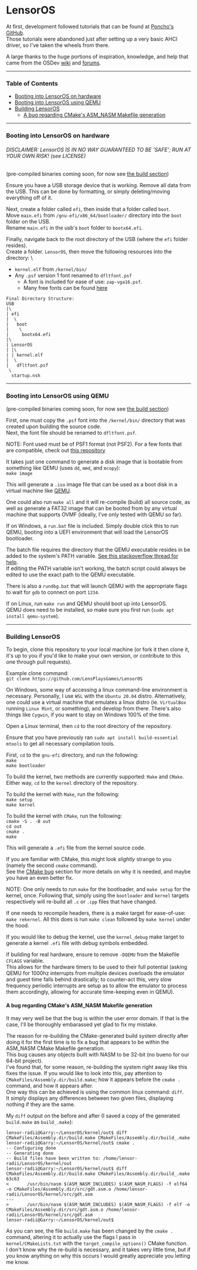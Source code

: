 # LensorOS
At first, development followed tutorials that can be found at [Poncho's GitHub](https://github.com/Absurdponcho). \
Those tutorials were abandoned just after setting up a very basic AHCI driver, so I've taken the wheels from there.

A large thanks to the huge portions of inspiration, knowledge, and help that came from the OSDev [wiki](https://wiki.osdev.org/Expanded_Main_Page) and [forums](https://forum.osdev.org/).

---

### Table of Contents
- [Booting into LensorOS on hardware](#hardware-boot)
- [Booting into LensorOS using QEMU](#qemu-boot)
- [Building LensorOS](#build)
  - [A bug regarding CMake's ASM_NASM Makefile generation](#cmake-bug)
  
---

### Booting into LensorOS on hardware <a name="hardware-boot"></a>
###### DISCLAIMER: LensorOS IS IN NO WAY GUARANTEED TO BE 'SAFE'; RUN AT YOUR OWN RISK! (see LICENSE)

(pre-compiled binaries coming soon, for now see [the build section](#build))

Ensure you have a USB storage device that is working. Remove all data from the USB. This can be done by formatting, or simply deleting/moving everything off of it.

Next, create a folder called `efi`, then inside that a folder called `boot`. \
Move `main.efi` from `/gnu-efi/x86_64/bootloader/` directory into the `boot` folder on the USB. \
Rename `main.efi` in the usb's `boot` folder to `bootx64.efi`.

Finally, navigate back to the root directory of the USB (where the `efi` folder resides). \
Create a folder. `LensorOS`, then move the following resources into the directory: \
- `kernel.elf` from `/kernel/bin/`
- Any `.psf` version 1 font renamed to `dfltfont.psf`
  - A font is included for ease of use: `zap-vga16.psf`. 
  - Many free fonts can be found [here](https://github.com/ercanersoy/PSF-Fonts)

```
Final Directory Structure:
USB
|\
| efi
|  \
|   boot
|    \
|     bootx64.efi
|\
| LensorOS
| |\
| | kernel.elf
|  \
|   dfltfont.psf
 \
  startup.nsh
```

---

### Booting into LensorOS using QEMU <a name="qemu-boot"></a>
(pre-compiled binaries coming soon, for now see [the build section](#build))

First, one must copy the `.psf` font into the `/kernel/bin/` directory that was created upon building the source code. \
Next, the font file should be renamed to `dfltfont.psf`.

NOTE: Font used must be of PSF1 format (not PSF2). For a few fonts that are compatible, check out [this repository](https://github.com/ercanersoy/PSF-Fonts)

It takes just one command to generate a disk image that is bootable from something like QEMU (uses `dd`, `mmd`, and `mcopy`): \
`make image`

This will generate a `.iso` image file that can be used as a boot disk in a virtual machine like [QEMU](https://www.qemu.org/).

One could also run `make all` and it will re-compile (build) all source code, as well as generate a FAT32 image that can be booted from by any virtual machine that supports OVMF (ideally, I've only tested with QEMU so far).

If on Windows, a `run.bat` file is included. Simply double click this to run QEMU, booting into a UEFI environment that will load the LensorOS bootloader. 

The batch file requires the directory that the QEMU executable resides in be added to the system's PATH variable. [See this stackoverflow thread for help](https://stackoverflow.com/questions/9546324/adding-a-directory-to-the-path-environment-variable-in-windows). \
If editing the PATH variable isn't working, the batch script could always be edited to use the exact path to the QEMU executable.

There is also a `rundbg.bat` that will launch QEMU with the appropriate flags to wait for `gdb` to connect on port `1234`.

If on Linux, run `make run` and QEMU should boot up into LensorOS. \
QEMU does need to be installed, so make sure you first run (`sudo apt install qemu-system`).

---

### Building LensorOS <a name="build"></a>
To begin, clone this repository to your local machine (or fork it then clone it, it's up to you if you'd like to make your own version, or contribute to this one through pull requests).

Example clone command: \
`git clone https://github.com/LensPlaysGames/LensorOS`

On Windows, some way of accessing a linux command-line environment is necessary. Personally, I use `WSL` with the `Ubuntu 20.04` distro. Alternatively, one could use a virtual machine that emulates a linux distro (ie. `VirtualBox` running `Linux Mint`, or something), and develop from there. There's also things like `Cygwin`, if you want to stay on Windows 100% of the time.

Open a Linux terminal, then `cd` to the root directory of the repository.

Ensure that you have previously ran `sudo apt install build-essential mtools` to get all necessary compilation tools.

First, `cd` to the `gnu-efi` directory, and run the following: \
`make` \
`make bootloader`

To build the kernel, two methods are currently supported: `Make` and `CMake`. \
Either way, `cd` to the `kernel` directory of the repository.

To build the kernel with `Make`,  run the following: \
`make setup` \
`make kernel`

To build the kernel with `CMake`,  run the following: \
`cmake -S . -B out` \
`cd out` \
`cmake .` \
`make`

This will generate a `.efi` file from the kernel source code. 

If you are familiar with CMake, this might look *slightly* strange to you (namely the second `cmake` command). \
See the [CMake bug](#cmake-bug) section for more details on why it is needed, and maybe you have an even better fix.

NOTE: One only needs to run `make` for the bootloader, and `make setup` for the kernel, once. Following that, simply using the `bootloader` and `kernel` targets respectively will re-build all `.c` or `.cpp` files that have changed.

If one needs to recompile headers, there is a make target for ease-of-use: `make rekernel`. All this does is run `make clean` followed by `make kernel` under the hood.

If you would like to debug the kernel, use the `kernel_debug` make target to generate a kernel `.efi` file with debug symbols embedded.

If building for real hardware, ensure to remove `-DQEMU` from the Makefile `CFLAGS` variable. \
This allows for the hardware timers to be used to their full potential (asking QEMU for 1000hz interrupts from multiple devices overloads the emulator and guest time falls behind drastically; to counter-act this, very slow frequency periodic interrupts are setup as to allow the emulator to process them accordingly, allowing for accurate time-keeping even in QEMU).


#### A bug regarding CMake's ASM_NASM Makefile generation <a name="cmake-bug"></a>

It may very well be that the bug is within the user error domain. If that is the case, I'll be thoroughly embarassed yet glad to fix my mistake.

The reason for re-building the CMake-generated build system directly after doing it for the first time is to fix a bug that appears to be within the ASM_NASM CMake Makefile generation. \
This bug causes any objects built with NASM to be 32-bit (no bueno for our 64-bit project). \
I've found that, for some reason, re-building the system right away like this fixes the issue.
If you would like to look into this, pay attention to `CMakeFiles/Assembly.dir/build.make`; how it appears before the `cmake .` command, and how it appears after. \
One way this can be achieved is using the common linux command: `diff`. \
It simply displays any differences between two given files, displaying nothing if they are the same.

My `diff` output on the before and after (I saved a copy of the generated `build.make` as `build_.make`):
```
lensor-radii@Garry:~/LensorOS/kernel/out$ diff CMakeFiles/Assembly.dir/build.make CMakeFiles/Assembly.dir/build_.make
lensor-radii@Garry:~/LensorOS/kernel/out$ cmake .
-- Configuring done
-- Generating done
-- Build files have been written to: /home/lensor-radii/LensorOS/kernel/out
lensor-radii@Garry:~/LensorOS/kernel/out$ diff CMakeFiles/Assembly.dir/build.make CMakeFiles/Assembly.dir/build_.make
63c63
<       /usr/bin/nasm $(ASM_NASM_INCLUDES) $(ASM_NASM_FLAGS) -f elf64 -o CMakeFiles/Assembly.dir/src/gdt.asm.o /home/lensor-radii/LensorOS/kernel/src/gdt.asm
---
>       /usr/bin/nasm $(ASM_NASM_INCLUDES) $(ASM_NASM_FLAGS) -f elf -o CMakeFiles/Assembly.dir/src/gdt.asm.o /home/lensor-radii/LensorOS/kernel/src/gdt.asm
lensor-radii@Garry:~/LensorOS/kernel/out$
```

As you can see, the file `build.make` has been changed by the `cmake .` command, altering it to actually use the flags I pass in `kernel/CMakeLists.txt` with the `target_compile_options()` CMake function. \
I don't know why the re-build is necessary, and it takes very little time, but if you know anything on why this occurs I would greatly appreciate you letting me know.
